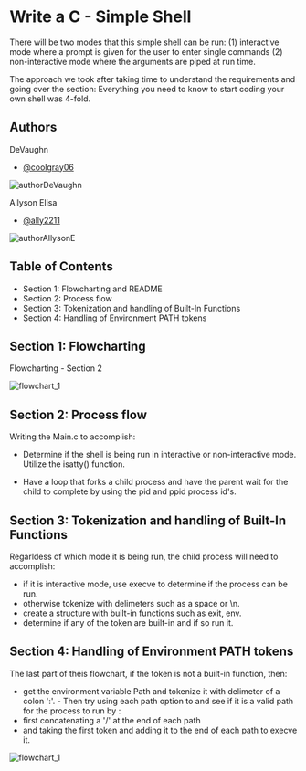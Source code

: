 
# Write a C - Simple Shell

There will be two modes that this simple shell can be run: (1) interactive mode where a prompt is given for the user to enter single commands (2) non-interactive mode where the arguments are piped at run time.

The approach we took after taking time to understand the requirements and going over the section:  Everything you need to know to start coding your own shell was 4-fold.



## Authors

DeVaughn
- [@coolgray06](https://www.github.com/coolgray06)

![authorDeVaughn](https://github.com/ally2211/holbertonschool-simple_shell/assets/37552860/e7fa5d7c-0d29-4f16-9f3d-0808611a2010)

Allyson Elisa

- [@ally2211](https://www.github.com/ally2211)

![authorAllysonE](https://github.com/ally2211/holbertonschool-simple_shell/assets/37552860/f5275840-b8da-450d-8fc2-9cd0029be7c9)


## Table of Contents

- Section 1:  Flowcharting and README
- Section 2:  Process flow
- Section 3:  Tokenization and handling of Built-In Functions
- Section 4:  Handling of Environment PATH tokens


## Section 1:  Flowcharting

Flowcharting - Section 2

![flowchart_1](https://github.com/ally2211/holbertonschool-simple_shell/assets/131308234/03fc88e2-7044-4829-938c-fced35949d7e)

## Section 2:  Process flow

Writing the Main.c to accomplish:
-  Determine if the shell is being run in interactive or non-interactive mode.  Utilize the isatty() function.

-  Have a loop that forks a child process and have the parent wait for the child to complete by using the pid and ppid process id's.
  
## Section 3:  Tokenization and handling of Built-In Functions

Regarldess of which mode it is being run, the child process will need to accomplish:
- if it is interactive mode, use execve to determine if the process can be run.
- otherwise tokenize with delimeters such as a space or \n.
-  create a structure with built-in functions such as exit, env.
- determine if any of the token are built-in and if so run it.

## Section 4:  Handling of Environment PATH tokens

The last part of theis flowchart, if the token is not a built-in function, then:  
- get the environment variable Path and tokenize it with delimeter of a colon ':'.  - Then try using each path option to and see if it is a valid path for the process to run by :
 - first concatenating a '/' at the end of each path
 - and taking the first token and adding it  to the end of each path to execve it.

![flowchart_1](https://github.com/ally2211/holbertonschool-simple_shell/assets/131308234/03fc88e2-7044-4829-938c-fced35949d7e)
